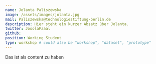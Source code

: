 ```yaml
---
name: Jolanta Paliszewska
image: /assets/images/jolanta.jpg
mail: Paliszewska@technologiestiftung-berlin.de
description: Hier steht ein kurzer Absatz über Jolanta.
twitter: JooolaPaaal
github: 
position: Working Student
type: workshop # could also be "workshop", "dataset", "prototype"
---
```



Das ist als content zu haben
